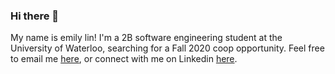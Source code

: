 ### Hi there 👋
My name is emily lin!
I'm a 2B software engineering student at the University of Waterloo, searching for a Fall 2020 coop opportunity.
Feel free to email me [here](emilyylin@outlook.com), or connect with me on Linkedin [here](https://www.linkedin.com/in/emilyshuyanlin/). 
<!--
**emilyylin/emilyylin** is a ✨ _special_ ✨ repository because its `README.md` (this file) appears on your GitHub profile.

Here are some ideas to get you started:

- 🔭 I’m currently working on ...
- 🌱 I’m currently learning ...
- 👯 I’m looking to collaborate on ...
- 🤔 I’m looking for help with ...
- 💬 Ask me about ...
- 📫 How to reach me: ...
- 😄 Pronouns: ...
- ⚡ Fun fact: ...
-->


